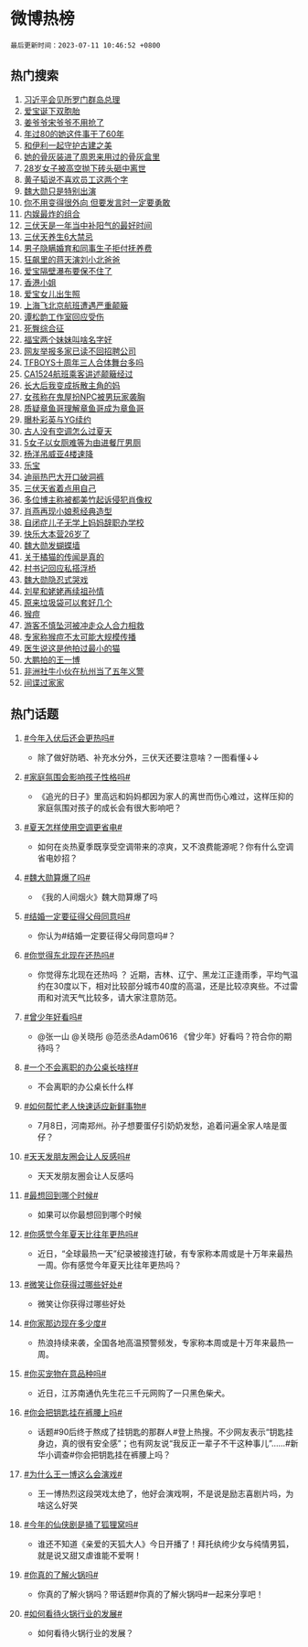 # 微博热榜

`最后更新时间：2023-07-11 10:46:52 +0800`

## 热门搜索

1. [习近平会见所罗门群岛总理](https://m.weibo.cn/search?containerid=100103type%3D1%26t%3D10%26q%3D%23%E4%B9%A0%E8%BF%91%E5%B9%B3%E4%BC%9A%E8%A7%81%E6%89%80%E7%BD%97%E9%97%A8%E7%BE%A4%E5%B2%9B%E6%80%BB%E7%90%86%23&stream_entry_id=51&isnewpage=1&extparam=seat%3D1%26c_type%3D51%26dgr%3D0%26cate%3D10103%26pos%3D0%26filter_type%3Drealtimehot%26stream_entry_id%3D51%26display_time%3D1689043611%26pre_seqid%3D168904361103501754749&luicode=10000011&lfid=106003type%253D25%2526t%253D3%2526disable_hot%253D1%2526filter_type%253Drealtimehot)
1. [爱宝诞下双胞胎](https://m.weibo.cn/search?containerid=100103type%3D1%26t%3D10%26q%3D%23%E7%88%B1%E5%AE%9D%E8%AF%9E%E4%B8%8B%E5%8F%8C%E8%83%9E%E8%83%8E%23&stream_entry_id=31&isnewpage=1&extparam=seat%3D1%26c_type%3D31%26cate%3D5001%26dgr%3D0%26filter_type%3Drealtimehot%26stream_entry_id%3D31%26q%3D%2523%25E7%2588%25B1%25E5%25AE%259D%25E8%25AF%259E%25E4%25B8%258B%25E5%258F%258C%25E8%2583%259E%25E8%2583%258E%2523%26band_rank%3D1%26realpos%3D1%26pos%3D0%26flag%3D16%26lcate%3D5001%26display_time%3D1689043611%26pre_seqid%3D168904361103501754749&luicode=10000011&lfid=106003type%253D25%2526t%253D3%2526disable_hot%253D1%2526filter_type%253Drealtimehot)
1. [姜爷爷宋爷爷不用抢了](https://m.weibo.cn/search?containerid=100103type%3D1%26t%3D10%26q%3D%E5%A7%9C%E7%88%B7%E7%88%B7%E5%AE%8B%E7%88%B7%E7%88%B7%E4%B8%8D%E7%94%A8%E6%8A%A2%E4%BA%86&stream_entry_id=31&isnewpage=1&extparam=seat%3D1%26c_type%3D31%26cate%3D5001%26dgr%3D0%26filter_type%3Drealtimehot%26stream_entry_id%3D31%26q%3D%25E5%25A7%259C%25E7%2588%25B7%25E7%2588%25B7%25E5%25AE%258B%25E7%2588%25B7%25E7%2588%25B7%25E4%25B8%258D%25E7%2594%25A8%25E6%258A%25A2%25E4%25BA%2586%26band_rank%3D2%26realpos%3D2%26pos%3D1%26flag%3D1%26lcate%3D5001%26display_time%3D1689043611%26pre_seqid%3D168904361103501754749&luicode=10000011&lfid=106003type%253D25%2526t%253D3%2526disable_hot%253D1%2526filter_type%253Drealtimehot)
1. [年过80的她这件事干了60年](https://m.weibo.cn/search?containerid=100103type%3D1%26t%3D10%26q%3D%23%E5%B9%B4%E8%BF%8780%E7%9A%84%E5%A5%B9%E8%BF%99%E4%BB%B6%E4%BA%8B%E5%B9%B2%E4%BA%8660%E5%B9%B4%23&stream_entry_id=31&isnewpage=1&extparam=seat%3D1%26c_type%3D31%26cate%3D5001%26dgr%3D0%26filter_type%3Drealtimehot%26stream_entry_id%3D31%26q%3D%2523%25E5%25B9%25B4%25E8%25BF%258780%25E7%259A%2584%25E5%25A5%25B9%25E8%25BF%2599%25E4%25BB%25B6%25E4%25BA%258B%25E5%25B9%25B2%25E4%25BA%258660%25E5%25B9%25B4%2523%26band_rank%3D3%26realpos%3D3%26pos%3D2%26flag%3D1%26lcate%3D5001%26display_time%3D1689043611%26pre_seqid%3D168904361103501754749&luicode=10000011&lfid=106003type%253D25%2526t%253D3%2526disable_hot%253D1%2526filter_type%253Drealtimehot)
1. [和伊利一起守护古建之美](https://m.weibo.cn/search?containerid=100103type%3D1%26t%3D10%26q%3D%23%E5%92%8C%E4%BC%8A%E5%88%A9%E4%B8%80%E8%B5%B7%E5%AE%88%E6%8A%A4%E5%8F%A4%E5%BB%BA%E4%B9%8B%E7%BE%8E%23&stream_entry_id=31&isnewpage=1&extparam=seat%3D1%26c_type%3D31%26is_ad_pos%3D1%26adid%3D195961%26cate%3D5001%26topic_ad%3D1%26filter_type%3Drealtimehot%26dgr%3D0%26stream_entry_id%3D31%26lcate%3D5001%26pos%3D3%26q%3D%2523%25E5%2592%258C%25E4%25BC%258A%25E5%2588%25A9%25E4%25B8%2580%25E8%25B5%25B7%25E5%25AE%2588%25E6%258A%25A4%25E5%258F%25A4%25E5%25BB%25BA%25E4%25B9%258B%25E7%25BE%258E%2523%26band_rank%3D4%26display_time%3D1689043611%26pre_seqid%3D168904361103501754749&luicode=10000011&lfid=106003type%253D25%2526t%253D3%2526disable_hot%253D1%2526filter_type%253Drealtimehot)
1. [她的骨灰装进了周恩来用过的骨灰盒里](https://m.weibo.cn/search?containerid=100103type%3D1%26t%3D10%26q%3D%23%E5%A5%B9%E7%9A%84%E9%AA%A8%E7%81%B0%E8%A3%85%E8%BF%9B%E4%BA%86%E5%91%A8%E6%81%A9%E6%9D%A5%E7%94%A8%E8%BF%87%E7%9A%84%E9%AA%A8%E7%81%B0%E7%9B%92%E9%87%8C%23&stream_entry_id=31&isnewpage=1&extparam=seat%3D1%26c_type%3D31%26cate%3D5001%26dgr%3D0%26filter_type%3Drealtimehot%26stream_entry_id%3D31%26q%3D%2523%25E5%25A5%25B9%25E7%259A%2584%25E9%25AA%25A8%25E7%2581%25B0%25E8%25A3%2585%25E8%25BF%259B%25E4%25BA%2586%25E5%2591%25A8%25E6%2581%25A9%25E6%259D%25A5%25E7%2594%25A8%25E8%25BF%2587%25E7%259A%2584%25E9%25AA%25A8%25E7%2581%25B0%25E7%259B%2592%25E9%2587%258C%2523%26band_rank%3D4%26realpos%3D4%26pos%3D4%26flag%3D2%26lcate%3D5001%26display_time%3D1689043611%26pre_seqid%3D168904361103501754749&luicode=10000011&lfid=106003type%253D25%2526t%253D3%2526disable_hot%253D1%2526filter_type%253Drealtimehot)
1. [28岁女子被高空抛下砖头砸中离世](https://m.weibo.cn/search?containerid=100103type%3D1%26t%3D10%26q%3D%2328%E5%B2%81%E5%A5%B3%E5%AD%90%E8%A2%AB%E9%AB%98%E7%A9%BA%E6%8A%9B%E4%B8%8B%E7%A0%96%E5%A4%B4%E7%A0%B8%E4%B8%AD%E7%A6%BB%E4%B8%96%23&stream_entry_id=31&isnewpage=1&extparam=seat%3D1%26c_type%3D31%26cate%3D5001%26dgr%3D0%26filter_type%3Drealtimehot%26stream_entry_id%3D31%26q%3D%252328%25E5%25B2%2581%25E5%25A5%25B3%25E5%25AD%2590%25E8%25A2%25AB%25E9%25AB%2598%25E7%25A9%25BA%25E6%258A%259B%25E4%25B8%258B%25E7%25A0%2596%25E5%25A4%25B4%25E7%25A0%25B8%25E4%25B8%25AD%25E7%25A6%25BB%25E4%25B8%2596%2523%26band_rank%3D5%26realpos%3D5%26pos%3D5%26flag%3D1%26lcate%3D5001%26display_time%3D1689043611%26pre_seqid%3D168904361103501754749&luicode=10000011&lfid=106003type%253D25%2526t%253D3%2526disable_hot%253D1%2526filter_type%253Drealtimehot)
1. [黄子韬说不喜欢员工这两个字](https://m.weibo.cn/search?containerid=100103type%3D1%26t%3D10%26q%3D%23%E9%BB%84%E5%AD%90%E9%9F%AC%E8%AF%B4%E4%B8%8D%E5%96%9C%E6%AC%A2%E5%91%98%E5%B7%A5%E8%BF%99%E4%B8%A4%E4%B8%AA%E5%AD%97%23&stream_entry_id=31&isnewpage=1&extparam=seat%3D1%26c_type%3D31%26cate%3D5001%26dgr%3D0%26filter_type%3Drealtimehot%26stream_entry_id%3D31%26q%3D%2523%25E9%25BB%2584%25E5%25AD%2590%25E9%259F%25AC%25E8%25AF%25B4%25E4%25B8%258D%25E5%2596%259C%25E6%25AC%25A2%25E5%2591%2598%25E5%25B7%25A5%25E8%25BF%2599%25E4%25B8%25A4%25E4%25B8%25AA%25E5%25AD%2597%2523%26band_rank%3D6%26realpos%3D6%26pos%3D6%26flag%3D1%26lcate%3D5001%26display_time%3D1689043611%26pre_seqid%3D168904361103501754749&luicode=10000011&lfid=106003type%253D25%2526t%253D3%2526disable_hot%253D1%2526filter_type%253Drealtimehot)
1. [魏大勋只是特别出演](https://m.weibo.cn/search?containerid=100103type%3D1%26t%3D10%26q%3D%23%E9%AD%8F%E5%A4%A7%E5%8B%8B%E5%8F%AA%E6%98%AF%E7%89%B9%E5%88%AB%E5%87%BA%E6%BC%94%23&stream_entry_id=31&isnewpage=1&extparam=seat%3D1%26c_type%3D31%26cate%3D5001%26dgr%3D0%26filter_type%3Drealtimehot%26stream_entry_id%3D31%26q%3D%2523%25E9%25AD%258F%25E5%25A4%25A7%25E5%258B%258B%25E5%258F%25AA%25E6%2598%25AF%25E7%2589%25B9%25E5%2588%25AB%25E5%2587%25BA%25E6%25BC%2594%2523%26band_rank%3D7%26realpos%3D7%26pos%3D7%26flag%3D1%26lcate%3D5001%26display_time%3D1689043611%26pre_seqid%3D168904361103501754749&luicode=10000011&lfid=106003type%253D25%2526t%253D3%2526disable_hot%253D1%2526filter_type%253Drealtimehot)
1. [你不用变得很外向 但要发言时一定要勇敢](https://m.weibo.cn/search?containerid=100103type%3D1%26t%3D10%26q%3D%E4%BD%A0%E4%B8%8D%E7%94%A8%E5%8F%98%E5%BE%97%E5%BE%88%E5%A4%96%E5%90%91+%E4%BD%86%E8%A6%81%E5%8F%91%E8%A8%80%E6%97%B6%E4%B8%80%E5%AE%9A%E8%A6%81%E5%8B%87%E6%95%A2&stream_entry_id=31&isnewpage=1&extparam=seat%3D1%26c_type%3D31%26cate%3D5001%26dgr%3D0%26filter_type%3Drealtimehot%26stream_entry_id%3D31%26q%3D%25E4%25BD%25A0%25E4%25B8%258D%25E7%2594%25A8%25E5%258F%2598%25E5%25BE%2597%25E5%25BE%2588%25E5%25A4%2596%25E5%2590%2591%2520%25E4%25BD%2586%25E8%25A6%2581%25E5%258F%2591%25E8%25A8%2580%25E6%2597%25B6%25E4%25B8%2580%25E5%25AE%259A%25E8%25A6%2581%25E5%258B%2587%25E6%2595%25A2%26band_rank%3D8%26realpos%3D8%26pos%3D8%26flag%3D1%26lcate%3D5001%26display_time%3D1689043611%26pre_seqid%3D168904361103501754749&luicode=10000011&lfid=106003type%253D25%2526t%253D3%2526disable_hot%253D1%2526filter_type%253Drealtimehot)
1. [内娱最炸的组合](https://m.weibo.cn/search?containerid=100103type%3D1%26t%3D10%26q%3D%23%E5%86%85%E5%A8%B1%E6%9C%80%E7%82%B8%E7%9A%84%E7%BB%84%E5%90%88%23&stream_entry_id=31&isnewpage=1&extparam=seat%3D1%26c_type%3D31%26cate%3D5001%26dgr%3D0%26filter_type%3Drealtimehot%26stream_entry_id%3D31%26q%3D%2523%25E5%2586%2585%25E5%25A8%25B1%25E6%259C%2580%25E7%2582%25B8%25E7%259A%2584%25E7%25BB%2584%25E5%2590%2588%2523%26band_rank%3D9%26realpos%3D9%26pos%3D9%26flag%3D2%26lcate%3D5001%26display_time%3D1689043611%26pre_seqid%3D168904361103501754749&luicode=10000011&lfid=106003type%253D25%2526t%253D3%2526disable_hot%253D1%2526filter_type%253Drealtimehot)
1. [三伏天是一年当中补阳气的最好时间](https://m.weibo.cn/search?containerid=100103type%3D1%26t%3D10%26q%3D%E4%B8%89%E4%BC%8F%E5%A4%A9%E6%98%AF%E4%B8%80%E5%B9%B4%E5%BD%93%E4%B8%AD%E8%A1%A5%E9%98%B3%E6%B0%94%E7%9A%84%E6%9C%80%E5%A5%BD%E6%97%B6%E9%97%B4&stream_entry_id=31&isnewpage=1&extparam=seat%3D1%26c_type%3D31%26cate%3D5001%26dgr%3D0%26filter_type%3Drealtimehot%26stream_entry_id%3D31%26q%3D%25E4%25B8%2589%25E4%25BC%258F%25E5%25A4%25A9%25E6%2598%25AF%25E4%25B8%2580%25E5%25B9%25B4%25E5%25BD%2593%25E4%25B8%25AD%25E8%25A1%25A5%25E9%2598%25B3%25E6%25B0%2594%25E7%259A%2584%25E6%259C%2580%25E5%25A5%25BD%25E6%2597%25B6%25E9%2597%25B4%26band_rank%3D10%26realpos%3D10%26pos%3D10%26flag%3D0%26lcate%3D5001%26display_time%3D1689043611%26pre_seqid%3D168904361103501754749&luicode=10000011&lfid=106003type%253D25%2526t%253D3%2526disable_hot%253D1%2526filter_type%253Drealtimehot)
1. [三伏天养生6大禁忌](https://m.weibo.cn/search?containerid=100103type%3D1%26t%3D10%26q%3D%23%E4%B8%89%E4%BC%8F%E5%A4%A9%E5%85%BB%E7%94%9F6%E5%A4%A7%E7%A6%81%E5%BF%8C%23&stream_entry_id=31&isnewpage=1&extparam=seat%3D1%26c_type%3D31%26cate%3D5001%26dgr%3D0%26filter_type%3Drealtimehot%26stream_entry_id%3D31%26q%3D%2523%25E4%25B8%2589%25E4%25BC%258F%25E5%25A4%25A9%25E5%2585%25BB%25E7%2594%259F6%25E5%25A4%25A7%25E7%25A6%2581%25E5%25BF%258C%2523%26band_rank%3D11%26realpos%3D11%26pos%3D11%26flag%3D2%26lcate%3D5001%26display_time%3D1689043611%26pre_seqid%3D168904361103501754749&luicode=10000011&lfid=106003type%253D25%2526t%253D3%2526disable_hot%253D1%2526filter_type%253Drealtimehot)
1. [男子隐瞒婚育和同事生子拒付抚养费](https://m.weibo.cn/search?containerid=100103type%3D1%26t%3D10%26q%3D%23%E7%94%B7%E5%AD%90%E9%9A%90%E7%9E%92%E5%A9%9A%E8%82%B2%E5%92%8C%E5%90%8C%E4%BA%8B%E7%94%9F%E5%AD%90%E6%8B%92%E4%BB%98%E6%8A%9A%E5%85%BB%E8%B4%B9%23&stream_entry_id=31&isnewpage=1&extparam=seat%3D1%26c_type%3D31%26cate%3D5001%26dgr%3D0%26filter_type%3Drealtimehot%26stream_entry_id%3D31%26q%3D%2523%25E7%2594%25B7%25E5%25AD%2590%25E9%259A%2590%25E7%259E%2592%25E5%25A9%259A%25E8%2582%25B2%25E5%2592%258C%25E5%2590%258C%25E4%25BA%258B%25E7%2594%259F%25E5%25AD%2590%25E6%258B%2592%25E4%25BB%2598%25E6%258A%259A%25E5%2585%25BB%25E8%25B4%25B9%2523%26band_rank%3D12%26realpos%3D12%26pos%3D12%26flag%3D1%26lcate%3D5001%26display_time%3D1689043611%26pre_seqid%3D168904361103501754749&luicode=10000011&lfid=106003type%253D25%2526t%253D3%2526disable_hot%253D1%2526filter_type%253Drealtimehot)
1. [狂飙里的蒋天演刘小北爸爸](https://m.weibo.cn/search?containerid=100103type%3D1%26t%3D10%26q%3D%23%E7%8B%82%E9%A3%99%E9%87%8C%E7%9A%84%E8%92%8B%E5%A4%A9%E6%BC%94%E5%88%98%E5%B0%8F%E5%8C%97%E7%88%B8%E7%88%B8%23&stream_entry_id=31&isnewpage=1&extparam=seat%3D1%26c_type%3D31%26cate%3D5001%26dgr%3D0%26filter_type%3Drealtimehot%26stream_entry_id%3D31%26q%3D%2523%25E7%258B%2582%25E9%25A3%2599%25E9%2587%258C%25E7%259A%2584%25E8%2592%258B%25E5%25A4%25A9%25E6%25BC%2594%25E5%2588%2598%25E5%25B0%258F%25E5%258C%2597%25E7%2588%25B8%25E7%2588%25B8%2523%26band_rank%3D13%26realpos%3D13%26pos%3D13%26flag%3D1%26lcate%3D5001%26display_time%3D1689043611%26pre_seqid%3D168904361103501754749&luicode=10000011&lfid=106003type%253D25%2526t%253D3%2526disable_hot%253D1%2526filter_type%253Drealtimehot)
1. [爱宝隔壁瀑布要保不住了](https://m.weibo.cn/search?containerid=100103type%3D1%26t%3D10%26q%3D%E7%88%B1%E5%AE%9D%E9%9A%94%E5%A3%81%E7%80%91%E5%B8%83%E8%A6%81%E4%BF%9D%E4%B8%8D%E4%BD%8F%E4%BA%86&stream_entry_id=31&isnewpage=1&extparam=seat%3D1%26c_type%3D31%26cate%3D5001%26dgr%3D0%26filter_type%3Drealtimehot%26stream_entry_id%3D31%26q%3D%25E7%2588%25B1%25E5%25AE%259D%25E9%259A%2594%25E5%25A3%2581%25E7%2580%2591%25E5%25B8%2583%25E8%25A6%2581%25E4%25BF%259D%25E4%25B8%258D%25E4%25BD%258F%25E4%25BA%2586%26band_rank%3D14%26realpos%3D14%26pos%3D14%26flag%3D1%26lcate%3D5001%26display_time%3D1689043611%26pre_seqid%3D168904361103501754749&luicode=10000011&lfid=106003type%253D25%2526t%253D3%2526disable_hot%253D1%2526filter_type%253Drealtimehot)
1. [香港小姐](https://m.weibo.cn/search?containerid=100103type%3D1%26t%3D10%26q%3D%E9%A6%99%E6%B8%AF%E5%B0%8F%E5%A7%90&stream_entry_id=31&isnewpage=1&extparam=seat%3D1%26c_type%3D31%26cate%3D5001%26dgr%3D0%26filter_type%3Drealtimehot%26stream_entry_id%3D31%26q%3D%25E9%25A6%2599%25E6%25B8%25AF%25E5%25B0%258F%25E5%25A7%2590%26band_rank%3D15%26realpos%3D15%26pos%3D15%26flag%3D0%26lcate%3D5001%26display_time%3D1689043611%26pre_seqid%3D168904361103501754749&luicode=10000011&lfid=106003type%253D25%2526t%253D3%2526disable_hot%253D1%2526filter_type%253Drealtimehot)
1. [爱宝女儿出生照](https://m.weibo.cn/search?containerid=100103type%3D1%26t%3D10%26q%3D%23%E7%88%B1%E5%AE%9D%E5%A5%B3%E5%84%BF%E5%87%BA%E7%94%9F%E7%85%A7%23&stream_entry_id=31&isnewpage=1&extparam=seat%3D1%26c_type%3D31%26cate%3D5001%26dgr%3D0%26filter_type%3Drealtimehot%26stream_entry_id%3D31%26q%3D%2523%25E7%2588%25B1%25E5%25AE%259D%25E5%25A5%25B3%25E5%2584%25BF%25E5%2587%25BA%25E7%2594%259F%25E7%2585%25A7%2523%26band_rank%3D16%26realpos%3D16%26pos%3D16%26flag%3D0%26lcate%3D5001%26display_time%3D1689043611%26pre_seqid%3D168904361103501754749&luicode=10000011&lfid=106003type%253D25%2526t%253D3%2526disable_hot%253D1%2526filter_type%253Drealtimehot)
1. [上海飞北京航班遭遇严重颠簸](https://m.weibo.cn/search?containerid=100103type%3D1%26t%3D10%26q%3D%23%E4%B8%8A%E6%B5%B7%E9%A3%9E%E5%8C%97%E4%BA%AC%E8%88%AA%E7%8F%AD%E9%81%AD%E9%81%87%E4%B8%A5%E9%87%8D%E9%A2%A0%E7%B0%B8%23&stream_entry_id=31&isnewpage=1&extparam=seat%3D1%26c_type%3D31%26cate%3D5001%26dgr%3D0%26filter_type%3Drealtimehot%26stream_entry_id%3D31%26q%3D%2523%25E4%25B8%258A%25E6%25B5%25B7%25E9%25A3%259E%25E5%258C%2597%25E4%25BA%25AC%25E8%2588%25AA%25E7%258F%25AD%25E9%2581%25AD%25E9%2581%2587%25E4%25B8%25A5%25E9%2587%258D%25E9%25A2%25A0%25E7%25B0%25B8%2523%26band_rank%3D17%26realpos%3D17%26pos%3D17%26flag%3D0%26lcate%3D5001%26display_time%3D1689043611%26pre_seqid%3D168904361103501754749&luicode=10000011&lfid=106003type%253D25%2526t%253D3%2526disable_hot%253D1%2526filter_type%253Drealtimehot)
1. [谭松韵工作室回应受伤](https://m.weibo.cn/search?containerid=100103type%3D1%26t%3D10%26q%3D%23%E8%B0%AD%E6%9D%BE%E9%9F%B5%E5%B7%A5%E4%BD%9C%E5%AE%A4%E5%9B%9E%E5%BA%94%E5%8F%97%E4%BC%A4%23&stream_entry_id=31&isnewpage=1&extparam=seat%3D1%26c_type%3D31%26cate%3D5001%26dgr%3D0%26filter_type%3Drealtimehot%26stream_entry_id%3D31%26q%3D%2523%25E8%25B0%25AD%25E6%259D%25BE%25E9%259F%25B5%25E5%25B7%25A5%25E4%25BD%259C%25E5%25AE%25A4%25E5%259B%259E%25E5%25BA%2594%25E5%258F%2597%25E4%25BC%25A4%2523%26band_rank%3D18%26realpos%3D18%26pos%3D18%26flag%3D2%26lcate%3D5001%26display_time%3D1689043611%26pre_seqid%3D168904361103501754749&luicode=10000011&lfid=106003type%253D25%2526t%253D3%2526disable_hot%253D1%2526filter_type%253Drealtimehot)
1. [死臀综合征](https://m.weibo.cn/search?containerid=100103type%3D1%26t%3D10%26q%3D%E6%AD%BB%E8%87%80%E7%BB%BC%E5%90%88%E5%BE%81&stream_entry_id=31&isnewpage=1&extparam=seat%3D1%26c_type%3D31%26cate%3D5001%26dgr%3D0%26filter_type%3Drealtimehot%26stream_entry_id%3D31%26q%3D%25E6%25AD%25BB%25E8%2587%2580%25E7%25BB%25BC%25E5%2590%2588%25E5%25BE%2581%26band_rank%3D19%26realpos%3D19%26pos%3D19%26flag%3D0%26lcate%3D5001%26display_time%3D1689043611%26pre_seqid%3D168904361103501754749&luicode=10000011&lfid=106003type%253D25%2526t%253D3%2526disable_hot%253D1%2526filter_type%253Drealtimehot)
1. [福宝两个妹妹叫啥名字好](https://m.weibo.cn/search?containerid=100103type%3D1%26t%3D10%26q%3D%23%E7%A6%8F%E5%AE%9D%E4%B8%A4%E4%B8%AA%E5%A6%B9%E5%A6%B9%E5%8F%AB%E5%95%A5%E5%90%8D%E5%AD%97%E5%A5%BD%23&stream_entry_id=31&isnewpage=1&extparam=seat%3D1%26c_type%3D31%26cate%3D5001%26dgr%3D0%26filter_type%3Drealtimehot%26stream_entry_id%3D31%26q%3D%2523%25E7%25A6%258F%25E5%25AE%259D%25E4%25B8%25A4%25E4%25B8%25AA%25E5%25A6%25B9%25E5%25A6%25B9%25E5%258F%25AB%25E5%2595%25A5%25E5%2590%258D%25E5%25AD%2597%25E5%25A5%25BD%2523%26band_rank%3D20%26realpos%3D20%26pos%3D20%26flag%3D1%26lcate%3D5001%26display_time%3D1689043611%26pre_seqid%3D168904361103501754749&luicode=10000011&lfid=106003type%253D25%2526t%253D3%2526disable_hot%253D1%2526filter_type%253Drealtimehot)
1. [网友举报多家已读不回招聘公司](https://m.weibo.cn/search?containerid=100103type%3D1%26t%3D10%26q%3D%23%E7%BD%91%E5%8F%8B%E4%B8%BE%E6%8A%A5%E5%A4%9A%E5%AE%B6%E5%B7%B2%E8%AF%BB%E4%B8%8D%E5%9B%9E%E6%8B%9B%E8%81%98%E5%85%AC%E5%8F%B8%23&stream_entry_id=31&isnewpage=1&extparam=seat%3D1%26c_type%3D31%26cate%3D5001%26dgr%3D0%26filter_type%3Drealtimehot%26stream_entry_id%3D31%26q%3D%2523%25E7%25BD%2591%25E5%258F%258B%25E4%25B8%25BE%25E6%258A%25A5%25E5%25A4%259A%25E5%25AE%25B6%25E5%25B7%25B2%25E8%25AF%25BB%25E4%25B8%258D%25E5%259B%259E%25E6%258B%259B%25E8%2581%2598%25E5%2585%25AC%25E5%258F%25B8%2523%26band_rank%3D21%26realpos%3D21%26pos%3D21%26flag%3D1%26lcate%3D5001%26display_time%3D1689043611%26pre_seqid%3D168904361103501754749&luicode=10000011&lfid=106003type%253D25%2526t%253D3%2526disable_hot%253D1%2526filter_type%253Drealtimehot)
1. [TFBOYS十周年三人合体舞台多吗](https://m.weibo.cn/search?containerid=100103type%3D1%26t%3D10%26q%3D%23TFBOYS%E5%8D%81%E5%91%A8%E5%B9%B4%E4%B8%89%E4%BA%BA%E5%90%88%E4%BD%93%E8%88%9E%E5%8F%B0%E5%A4%9A%E5%90%97%23&stream_entry_id=31&isnewpage=1&extparam=seat%3D1%26c_type%3D31%26cate%3D5001%26dgr%3D0%26filter_type%3Drealtimehot%26stream_entry_id%3D31%26q%3D%2523TFBOYS%25E5%258D%2581%25E5%2591%25A8%25E5%25B9%25B4%25E4%25B8%2589%25E4%25BA%25BA%25E5%2590%2588%25E4%25BD%2593%25E8%2588%259E%25E5%258F%25B0%25E5%25A4%259A%25E5%2590%2597%2523%26band_rank%3D22%26realpos%3D22%26pos%3D22%26flag%3D1%26lcate%3D5001%26display_time%3D1689043611%26pre_seqid%3D168904361103501754749&luicode=10000011&lfid=106003type%253D25%2526t%253D3%2526disable_hot%253D1%2526filter_type%253Drealtimehot)
1. [CA1524航班乘客讲述颠簸经过](https://m.weibo.cn/search?containerid=100103type%3D1%26t%3D10%26q%3D%23CA1524%E8%88%AA%E7%8F%AD%E4%B9%98%E5%AE%A2%E8%AE%B2%E8%BF%B0%E9%A2%A0%E7%B0%B8%E7%BB%8F%E8%BF%87%23&stream_entry_id=31&isnewpage=1&extparam=seat%3D1%26c_type%3D31%26cate%3D5001%26dgr%3D0%26filter_type%3Drealtimehot%26stream_entry_id%3D31%26q%3D%2523CA1524%25E8%2588%25AA%25E7%258F%25AD%25E4%25B9%2598%25E5%25AE%25A2%25E8%25AE%25B2%25E8%25BF%25B0%25E9%25A2%25A0%25E7%25B0%25B8%25E7%25BB%258F%25E8%25BF%2587%2523%26band_rank%3D23%26realpos%3D23%26pos%3D23%26flag%3D0%26lcate%3D5001%26display_time%3D1689043611%26pre_seqid%3D168904361103501754749&luicode=10000011&lfid=106003type%253D25%2526t%253D3%2526disable_hot%253D1%2526filter_type%253Drealtimehot)
1. [长大后我变成拆散主角的妈](https://m.weibo.cn/search?containerid=100103type%3D1%26t%3D10%26q%3D%E9%95%BF%E5%A4%A7%E5%90%8E%E6%88%91%E5%8F%98%E6%88%90%E6%8B%86%E6%95%A3%E4%B8%BB%E8%A7%92%E7%9A%84%E5%A6%88&stream_entry_id=31&isnewpage=1&extparam=seat%3D1%26c_type%3D31%26cate%3D5001%26dgr%3D0%26filter_type%3Drealtimehot%26stream_entry_id%3D31%26q%3D%25E9%2595%25BF%25E5%25A4%25A7%25E5%2590%258E%25E6%2588%2591%25E5%258F%2598%25E6%2588%2590%25E6%258B%2586%25E6%2595%25A3%25E4%25B8%25BB%25E8%25A7%2592%25E7%259A%2584%25E5%25A6%2588%26band_rank%3D24%26realpos%3D24%26pos%3D24%26flag%3D1%26lcate%3D5001%26display_time%3D1689043611%26pre_seqid%3D168904361103501754749&luicode=10000011&lfid=106003type%253D25%2526t%253D3%2526disable_hot%253D1%2526filter_type%253Drealtimehot)
1. [女孩称在鬼屋扮NPC被男玩家袭胸](https://m.weibo.cn/search?containerid=100103type%3D1%26t%3D10%26q%3D%23%E5%A5%B3%E5%AD%A9%E7%A7%B0%E5%9C%A8%E9%AC%BC%E5%B1%8B%E6%89%AENPC%E8%A2%AB%E7%94%B7%E7%8E%A9%E5%AE%B6%E8%A2%AD%E8%83%B8%23&stream_entry_id=31&isnewpage=1&extparam=seat%3D1%26c_type%3D31%26cate%3D5001%26dgr%3D0%26filter_type%3Drealtimehot%26stream_entry_id%3D31%26q%3D%2523%25E5%25A5%25B3%25E5%25AD%25A9%25E7%25A7%25B0%25E5%259C%25A8%25E9%25AC%25BC%25E5%25B1%258B%25E6%2589%25AENPC%25E8%25A2%25AB%25E7%2594%25B7%25E7%258E%25A9%25E5%25AE%25B6%25E8%25A2%25AD%25E8%2583%25B8%2523%26band_rank%3D25%26realpos%3D25%26pos%3D25%26flag%3D1%26lcate%3D5001%26display_time%3D1689043611%26pre_seqid%3D168904361103501754749&luicode=10000011&lfid=106003type%253D25%2526t%253D3%2526disable_hot%253D1%2526filter_type%253Drealtimehot)
1. [质疑章鱼哥理解章鱼哥成为章鱼哥](https://m.weibo.cn/search?containerid=100103type%3D1%26t%3D10%26q%3D%E8%B4%A8%E7%96%91%E7%AB%A0%E9%B1%BC%E5%93%A5%E7%90%86%E8%A7%A3%E7%AB%A0%E9%B1%BC%E5%93%A5%E6%88%90%E4%B8%BA%E7%AB%A0%E9%B1%BC%E5%93%A5&stream_entry_id=31&isnewpage=1&extparam=seat%3D1%26c_type%3D31%26cate%3D5001%26dgr%3D0%26filter_type%3Drealtimehot%26stream_entry_id%3D31%26q%3D%25E8%25B4%25A8%25E7%2596%2591%25E7%25AB%25A0%25E9%25B1%25BC%25E5%2593%25A5%25E7%2590%2586%25E8%25A7%25A3%25E7%25AB%25A0%25E9%25B1%25BC%25E5%2593%25A5%25E6%2588%2590%25E4%25B8%25BA%25E7%25AB%25A0%25E9%25B1%25BC%25E5%2593%25A5%26band_rank%3D26%26realpos%3D26%26pos%3D26%26flag%3D1%26lcate%3D5001%26display_time%3D1689043611%26pre_seqid%3D168904361103501754749&luicode=10000011&lfid=106003type%253D25%2526t%253D3%2526disable_hot%253D1%2526filter_type%253Drealtimehot)
1. [曝朴彩英与YG续约](https://m.weibo.cn/search?containerid=100103type%3D1%26t%3D10%26q%3D%23%E6%9B%9D%E6%9C%B4%E5%BD%A9%E8%8B%B1%E4%B8%8EYG%E7%BB%AD%E7%BA%A6%23&stream_entry_id=31&isnewpage=1&extparam=seat%3D1%26c_type%3D31%26cate%3D5001%26dgr%3D0%26filter_type%3Drealtimehot%26stream_entry_id%3D31%26q%3D%2523%25E6%259B%259D%25E6%259C%25B4%25E5%25BD%25A9%25E8%258B%25B1%25E4%25B8%258EYG%25E7%25BB%25AD%25E7%25BA%25A6%2523%26band_rank%3D27%26realpos%3D27%26pos%3D27%26flag%3D0%26lcate%3D5001%26display_time%3D1689043611%26pre_seqid%3D168904361103501754749&luicode=10000011&lfid=106003type%253D25%2526t%253D3%2526disable_hot%253D1%2526filter_type%253Drealtimehot)
1. [古人没有空调怎么过夏天](https://m.weibo.cn/search?containerid=100103type%3D1%26t%3D10%26q%3D%23%E5%8F%A4%E4%BA%BA%E6%B2%A1%E6%9C%89%E7%A9%BA%E8%B0%83%E6%80%8E%E4%B9%88%E8%BF%87%E5%A4%8F%E5%A4%A9%23&stream_entry_id=31&isnewpage=1&extparam=seat%3D1%26c_type%3D31%26cate%3D5001%26dgr%3D0%26filter_type%3Drealtimehot%26stream_entry_id%3D31%26q%3D%2523%25E5%258F%25A4%25E4%25BA%25BA%25E6%25B2%25A1%25E6%259C%2589%25E7%25A9%25BA%25E8%25B0%2583%25E6%2580%258E%25E4%25B9%2588%25E8%25BF%2587%25E5%25A4%258F%25E5%25A4%25A9%2523%26band_rank%3D28%26realpos%3D28%26pos%3D28%26flag%3D0%26lcate%3D5001%26display_time%3D1689043611%26pre_seqid%3D168904361103501754749&luicode=10000011&lfid=106003type%253D25%2526t%253D3%2526disable_hot%253D1%2526filter_type%253Drealtimehot)
1. [5女子以女厕难等为由进餐厅男厕](https://m.weibo.cn/search?containerid=100103type%3D1%26t%3D10%26q%3D%235%E5%A5%B3%E5%AD%90%E4%BB%A5%E5%A5%B3%E5%8E%95%E9%9A%BE%E7%AD%89%E4%B8%BA%E7%94%B1%E8%BF%9B%E9%A4%90%E5%8E%85%E7%94%B7%E5%8E%95%23&stream_entry_id=31&isnewpage=1&extparam=seat%3D1%26c_type%3D31%26cate%3D5001%26dgr%3D0%26filter_type%3Drealtimehot%26stream_entry_id%3D31%26q%3D%25235%25E5%25A5%25B3%25E5%25AD%2590%25E4%25BB%25A5%25E5%25A5%25B3%25E5%258E%2595%25E9%259A%25BE%25E7%25AD%2589%25E4%25B8%25BA%25E7%2594%25B1%25E8%25BF%259B%25E9%25A4%2590%25E5%258E%2585%25E7%2594%25B7%25E5%258E%2595%2523%26band_rank%3D29%26realpos%3D29%26pos%3D29%26flag%3D0%26lcate%3D5001%26display_time%3D1689043611%26pre_seqid%3D168904361103501754749&luicode=10000011&lfid=106003type%253D25%2526t%253D3%2526disable_hot%253D1%2526filter_type%253Drealtimehot)
1. [杨洋吊威亚4楼速降](https://m.weibo.cn/search?containerid=100103type%3D1%26t%3D10%26q%3D%23%E6%9D%A8%E6%B4%8B%E5%90%8A%E5%A8%81%E4%BA%9A4%E6%A5%BC%E9%80%9F%E9%99%8D%23&stream_entry_id=31&isnewpage=1&extparam=seat%3D1%26c_type%3D31%26cate%3D5001%26dgr%3D0%26filter_type%3Drealtimehot%26stream_entry_id%3D31%26q%3D%2523%25E6%259D%25A8%25E6%25B4%258B%25E5%2590%258A%25E5%25A8%2581%25E4%25BA%259A4%25E6%25A5%25BC%25E9%2580%259F%25E9%2599%258D%2523%26band_rank%3D30%26realpos%3D30%26pos%3D30%26flag%3D1%26lcate%3D5001%26display_time%3D1689043611%26pre_seqid%3D168904361103501754749&luicode=10000011&lfid=106003type%253D25%2526t%253D3%2526disable_hot%253D1%2526filter_type%253Drealtimehot)
1. [乐宝](https://m.weibo.cn/search?containerid=100103type%3D1%26t%3D10%26q%3D%E4%B9%90%E5%AE%9D&stream_entry_id=31&isnewpage=1&extparam=seat%3D1%26c_type%3D31%26cate%3D5001%26dgr%3D0%26filter_type%3Drealtimehot%26stream_entry_id%3D31%26q%3D%25E4%25B9%2590%25E5%25AE%259D%26band_rank%3D31%26realpos%3D31%26pos%3D31%26flag%3D1%26lcate%3D5001%26display_time%3D1689043611%26pre_seqid%3D168904361103501754749&luicode=10000011&lfid=106003type%253D25%2526t%253D3%2526disable_hot%253D1%2526filter_type%253Drealtimehot)
1. [迪丽热巴大开口破洞裤](https://m.weibo.cn/search?containerid=100103type%3D1%26t%3D10%26q%3D%23%E8%BF%AA%E4%B8%BD%E7%83%AD%E5%B7%B4%E5%A4%A7%E5%BC%80%E5%8F%A3%E7%A0%B4%E6%B4%9E%E8%A3%A4%23&stream_entry_id=31&isnewpage=1&extparam=seat%3D1%26c_type%3D31%26cate%3D5001%26dgr%3D0%26filter_type%3Drealtimehot%26stream_entry_id%3D31%26q%3D%2523%25E8%25BF%25AA%25E4%25B8%25BD%25E7%2583%25AD%25E5%25B7%25B4%25E5%25A4%25A7%25E5%25BC%2580%25E5%258F%25A3%25E7%25A0%25B4%25E6%25B4%259E%25E8%25A3%25A4%2523%26band_rank%3D32%26realpos%3D32%26pos%3D32%26flag%3D0%26lcate%3D5001%26display_time%3D1689043611%26pre_seqid%3D168904361103501754749&luicode=10000011&lfid=106003type%253D25%2526t%253D3%2526disable_hot%253D1%2526filter_type%253Drealtimehot)
1. [三伏天省着点用自己](https://m.weibo.cn/search?containerid=100103type%3D1%26t%3D10%26q%3D%23%E4%B8%89%E4%BC%8F%E5%A4%A9%E7%9C%81%E7%9D%80%E7%82%B9%E7%94%A8%E8%87%AA%E5%B7%B1%23&stream_entry_id=31&isnewpage=1&extparam=seat%3D1%26c_type%3D31%26cate%3D5001%26dgr%3D0%26filter_type%3Drealtimehot%26stream_entry_id%3D31%26q%3D%2523%25E4%25B8%2589%25E4%25BC%258F%25E5%25A4%25A9%25E7%259C%2581%25E7%259D%2580%25E7%2582%25B9%25E7%2594%25A8%25E8%2587%25AA%25E5%25B7%25B1%2523%26band_rank%3D33%26realpos%3D33%26pos%3D33%26flag%3D0%26lcate%3D5001%26display_time%3D1689043611%26pre_seqid%3D168904361103501754749&luicode=10000011&lfid=106003type%253D25%2526t%253D3%2526disable_hot%253D1%2526filter_type%253Drealtimehot)
1. [多位博主称被都美竹起诉侵犯肖像权](https://m.weibo.cn/search?containerid=100103type%3D1%26t%3D10%26q%3D%23%E5%A4%9A%E4%BD%8D%E5%8D%9A%E4%B8%BB%E7%A7%B0%E8%A2%AB%E9%83%BD%E7%BE%8E%E7%AB%B9%E8%B5%B7%E8%AF%89%E4%BE%B5%E7%8A%AF%E8%82%96%E5%83%8F%E6%9D%83%23&stream_entry_id=31&isnewpage=1&extparam=seat%3D1%26c_type%3D31%26cate%3D5001%26dgr%3D0%26filter_type%3Drealtimehot%26stream_entry_id%3D31%26q%3D%2523%25E5%25A4%259A%25E4%25BD%258D%25E5%258D%259A%25E4%25B8%25BB%25E7%25A7%25B0%25E8%25A2%25AB%25E9%2583%25BD%25E7%25BE%258E%25E7%25AB%25B9%25E8%25B5%25B7%25E8%25AF%2589%25E4%25BE%25B5%25E7%258A%25AF%25E8%2582%2596%25E5%2583%258F%25E6%259D%2583%2523%26band_rank%3D34%26realpos%3D34%26pos%3D34%26flag%3D0%26lcate%3D5001%26display_time%3D1689043611%26pre_seqid%3D168904361103501754749&luicode=10000011&lfid=106003type%253D25%2526t%253D3%2526disable_hot%253D1%2526filter_type%253Drealtimehot)
1. [肖燕再现小娘惹经典造型](https://m.weibo.cn/search?containerid=100103type%3D1%26t%3D10%26q%3D%23%E8%82%96%E7%87%95%E5%86%8D%E7%8E%B0%E5%B0%8F%E5%A8%98%E6%83%B9%E7%BB%8F%E5%85%B8%E9%80%A0%E5%9E%8B%23&stream_entry_id=31&isnewpage=1&extparam=seat%3D1%26c_type%3D31%26cate%3D5001%26dgr%3D0%26filter_type%3Drealtimehot%26stream_entry_id%3D31%26q%3D%2523%25E8%2582%2596%25E7%2587%2595%25E5%2586%258D%25E7%258E%25B0%25E5%25B0%258F%25E5%25A8%2598%25E6%2583%25B9%25E7%25BB%258F%25E5%2585%25B8%25E9%2580%25A0%25E5%259E%258B%2523%26band_rank%3D35%26realpos%3D35%26pos%3D35%26flag%3D0%26lcate%3D5001%26display_time%3D1689043611%26pre_seqid%3D168904361103501754749&luicode=10000011&lfid=106003type%253D25%2526t%253D3%2526disable_hot%253D1%2526filter_type%253Drealtimehot)
1. [自闭症儿子无学上妈妈辞职办学校](https://m.weibo.cn/search?containerid=100103type%3D1%26t%3D10%26q%3D%23%E8%87%AA%E9%97%AD%E7%97%87%E5%84%BF%E5%AD%90%E6%97%A0%E5%AD%A6%E4%B8%8A%E5%A6%88%E5%A6%88%E8%BE%9E%E8%81%8C%E5%8A%9E%E5%AD%A6%E6%A0%A1%23&stream_entry_id=31&isnewpage=1&extparam=seat%3D1%26c_type%3D31%26cate%3D5001%26dgr%3D0%26filter_type%3Drealtimehot%26stream_entry_id%3D31%26q%3D%2523%25E8%2587%25AA%25E9%2597%25AD%25E7%2597%2587%25E5%2584%25BF%25E5%25AD%2590%25E6%2597%25A0%25E5%25AD%25A6%25E4%25B8%258A%25E5%25A6%2588%25E5%25A6%2588%25E8%25BE%259E%25E8%2581%258C%25E5%258A%259E%25E5%25AD%25A6%25E6%25A0%25A1%2523%26band_rank%3D36%26realpos%3D36%26pos%3D36%26flag%3D32768%26lcate%3D5001%26display_time%3D1689043611%26pre_seqid%3D168904361103501754749&luicode=10000011&lfid=106003type%253D25%2526t%253D3%2526disable_hot%253D1%2526filter_type%253Drealtimehot)
1. [快乐大本营26岁了](https://m.weibo.cn/search?containerid=100103type%3D1%26t%3D10%26q%3D%23%E5%BF%AB%E4%B9%90%E5%A4%A7%E6%9C%AC%E8%90%A526%E5%B2%81%E4%BA%86%23&stream_entry_id=31&isnewpage=1&extparam=seat%3D1%26c_type%3D31%26cate%3D5001%26dgr%3D0%26filter_type%3Drealtimehot%26stream_entry_id%3D31%26q%3D%2523%25E5%25BF%25AB%25E4%25B9%2590%25E5%25A4%25A7%25E6%259C%25AC%25E8%2590%25A526%25E5%25B2%2581%25E4%25BA%2586%2523%26band_rank%3D37%26realpos%3D37%26pos%3D37%26flag%3D1%26lcate%3D5001%26display_time%3D1689043611%26pre_seqid%3D168904361103501754749&luicode=10000011&lfid=106003type%253D25%2526t%253D3%2526disable_hot%253D1%2526filter_type%253Drealtimehot)
1. [魏大勋发蝴蝶墙](https://m.weibo.cn/search?containerid=100103type%3D1%26t%3D10%26q%3D%23%E9%AD%8F%E5%A4%A7%E5%8B%8B%E5%8F%91%E8%9D%B4%E8%9D%B6%E5%A2%99%23&stream_entry_id=31&isnewpage=1&extparam=seat%3D1%26c_type%3D31%26cate%3D5001%26dgr%3D0%26filter_type%3Drealtimehot%26stream_entry_id%3D31%26q%3D%2523%25E9%25AD%258F%25E5%25A4%25A7%25E5%258B%258B%25E5%258F%2591%25E8%259D%25B4%25E8%259D%25B6%25E5%25A2%2599%2523%26band_rank%3D38%26realpos%3D38%26pos%3D38%26flag%3D0%26lcate%3D5001%26display_time%3D1689043611%26pre_seqid%3D168904361103501754749&luicode=10000011&lfid=106003type%253D25%2526t%253D3%2526disable_hot%253D1%2526filter_type%253Drealtimehot)
1. [关于橘猫的传闻是真的](https://m.weibo.cn/search?containerid=100103type%3D1%26t%3D10%26q%3D%E5%85%B3%E4%BA%8E%E6%A9%98%E7%8C%AB%E7%9A%84%E4%BC%A0%E9%97%BB%E6%98%AF%E7%9C%9F%E7%9A%84&stream_entry_id=31&isnewpage=1&extparam=seat%3D1%26c_type%3D31%26cate%3D5001%26dgr%3D0%26filter_type%3Drealtimehot%26stream_entry_id%3D31%26q%3D%25E5%2585%25B3%25E4%25BA%258E%25E6%25A9%2598%25E7%258C%25AB%25E7%259A%2584%25E4%25BC%25A0%25E9%2597%25BB%25E6%2598%25AF%25E7%259C%259F%25E7%259A%2584%26band_rank%3D39%26realpos%3D39%26pos%3D39%26flag%3D1%26lcate%3D5001%26display_time%3D1689043611%26pre_seqid%3D168904361103501754749&luicode=10000011&lfid=106003type%253D25%2526t%253D3%2526disable_hot%253D1%2526filter_type%253Drealtimehot)
1. [村书记回应私搭浮桥](https://m.weibo.cn/search?containerid=100103type%3D1%26t%3D10%26q%3D%23%E6%9D%91%E4%B9%A6%E8%AE%B0%E5%9B%9E%E5%BA%94%E7%A7%81%E6%90%AD%E6%B5%AE%E6%A1%A5%23&stream_entry_id=31&isnewpage=1&extparam=seat%3D1%26c_type%3D31%26cate%3D5001%26dgr%3D0%26filter_type%3Drealtimehot%26stream_entry_id%3D31%26q%3D%2523%25E6%259D%2591%25E4%25B9%25A6%25E8%25AE%25B0%25E5%259B%259E%25E5%25BA%2594%25E7%25A7%2581%25E6%2590%25AD%25E6%25B5%25AE%25E6%25A1%25A5%2523%26band_rank%3D40%26realpos%3D40%26pos%3D40%26flag%3D0%26lcate%3D5001%26display_time%3D1689043611%26pre_seqid%3D168904361103501754749&luicode=10000011&lfid=106003type%253D25%2526t%253D3%2526disable_hot%253D1%2526filter_type%253Drealtimehot)
1. [魏大勋隐忍式哭戏](https://m.weibo.cn/search?containerid=100103type%3D1%26t%3D10%26q%3D%23%E9%AD%8F%E5%A4%A7%E5%8B%8B%E9%9A%90%E5%BF%8D%E5%BC%8F%E5%93%AD%E6%88%8F%23&stream_entry_id=31&isnewpage=1&extparam=seat%3D1%26c_type%3D31%26cate%3D5001%26dgr%3D0%26filter_type%3Drealtimehot%26stream_entry_id%3D31%26q%3D%2523%25E9%25AD%258F%25E5%25A4%25A7%25E5%258B%258B%25E9%259A%2590%25E5%25BF%258D%25E5%25BC%258F%25E5%2593%25AD%25E6%2588%258F%2523%26band_rank%3D41%26realpos%3D41%26pos%3D41%26flag%3D0%26lcate%3D5001%26display_time%3D1689043611%26pre_seqid%3D168904361103501754749&luicode=10000011&lfid=106003type%253D25%2526t%253D3%2526disable_hot%253D1%2526filter_type%253Drealtimehot)
1. [刘星和姥姥再续祖孙情](https://m.weibo.cn/search?containerid=100103type%3D1%26t%3D10%26q%3D%23%E5%88%98%E6%98%9F%E5%92%8C%E5%A7%A5%E5%A7%A5%E5%86%8D%E7%BB%AD%E7%A5%96%E5%AD%99%E6%83%85%23&stream_entry_id=31&isnewpage=1&extparam=seat%3D1%26c_type%3D31%26cate%3D5001%26dgr%3D0%26filter_type%3Drealtimehot%26stream_entry_id%3D31%26q%3D%2523%25E5%2588%2598%25E6%2598%259F%25E5%2592%258C%25E5%25A7%25A5%25E5%25A7%25A5%25E5%2586%258D%25E7%25BB%25AD%25E7%25A5%2596%25E5%25AD%2599%25E6%2583%2585%2523%26band_rank%3D42%26realpos%3D42%26pos%3D42%26flag%3D0%26lcate%3D5001%26display_time%3D1689043611%26pre_seqid%3D168904361103501754749&luicode=10000011&lfid=106003type%253D25%2526t%253D3%2526disable_hot%253D1%2526filter_type%253Drealtimehot)
1. [原来垃圾袋可以套好几个](https://m.weibo.cn/search?containerid=100103type%3D1%26t%3D10%26q%3D%E5%8E%9F%E6%9D%A5%E5%9E%83%E5%9C%BE%E8%A2%8B%E5%8F%AF%E4%BB%A5%E5%A5%97%E5%A5%BD%E5%87%A0%E4%B8%AA&stream_entry_id=31&isnewpage=1&extparam=seat%3D1%26c_type%3D31%26cate%3D5001%26dgr%3D0%26filter_type%3Drealtimehot%26stream_entry_id%3D31%26q%3D%25E5%258E%259F%25E6%259D%25A5%25E5%259E%2583%25E5%259C%25BE%25E8%25A2%258B%25E5%258F%25AF%25E4%25BB%25A5%25E5%25A5%2597%25E5%25A5%25BD%25E5%2587%25A0%25E4%25B8%25AA%26band_rank%3D43%26realpos%3D43%26pos%3D43%26flag%3D0%26lcate%3D5001%26display_time%3D1689043611%26pre_seqid%3D168904361103501754749&luicode=10000011&lfid=106003type%253D25%2526t%253D3%2526disable_hot%253D1%2526filter_type%253Drealtimehot)
1. [猴痘](https://m.weibo.cn/search?containerid=100103type%3D1%26t%3D10%26q%3D%E7%8C%B4%E7%97%98&stream_entry_id=31&isnewpage=1&extparam=seat%3D1%26c_type%3D31%26cate%3D5001%26dgr%3D0%26filter_type%3Drealtimehot%26stream_entry_id%3D31%26q%3D%25E7%258C%25B4%25E7%2597%2598%26band_rank%3D44%26realpos%3D44%26pos%3D44%26flag%3D0%26lcate%3D5001%26display_time%3D1689043611%26pre_seqid%3D168904361103501754749&luicode=10000011&lfid=106003type%253D25%2526t%253D3%2526disable_hot%253D1%2526filter_type%253Drealtimehot)
1. [游客不慎坠河被冲走众人合力相救](https://m.weibo.cn/search?containerid=100103type%3D1%26t%3D10%26q%3D%23%E6%B8%B8%E5%AE%A2%E4%B8%8D%E6%85%8E%E5%9D%A0%E6%B2%B3%E8%A2%AB%E5%86%B2%E8%B5%B0%E4%BC%97%E4%BA%BA%E5%90%88%E5%8A%9B%E7%9B%B8%E6%95%91%23&stream_entry_id=31&isnewpage=1&extparam=seat%3D1%26c_type%3D31%26cate%3D5001%26dgr%3D0%26filter_type%3Drealtimehot%26stream_entry_id%3D31%26q%3D%2523%25E6%25B8%25B8%25E5%25AE%25A2%25E4%25B8%258D%25E6%2585%258E%25E5%259D%25A0%25E6%25B2%25B3%25E8%25A2%25AB%25E5%2586%25B2%25E8%25B5%25B0%25E4%25BC%2597%25E4%25BA%25BA%25E5%2590%2588%25E5%258A%259B%25E7%259B%25B8%25E6%2595%2591%2523%26band_rank%3D45%26realpos%3D45%26pos%3D45%26flag%3D32768%26lcate%3D5001%26display_time%3D1689043611%26pre_seqid%3D168904361103501754749&luicode=10000011&lfid=106003type%253D25%2526t%253D3%2526disable_hot%253D1%2526filter_type%253Drealtimehot)
1. [专家称猴痘不太可能大规模传播](https://m.weibo.cn/search?containerid=100103type%3D1%26t%3D10%26q%3D%23%E4%B8%93%E5%AE%B6%E7%A7%B0%E7%8C%B4%E7%97%98%E4%B8%8D%E5%A4%AA%E5%8F%AF%E8%83%BD%E5%A4%A7%E8%A7%84%E6%A8%A1%E4%BC%A0%E6%92%AD%23&stream_entry_id=31&isnewpage=1&extparam=seat%3D1%26c_type%3D31%26cate%3D5001%26dgr%3D0%26filter_type%3Drealtimehot%26stream_entry_id%3D31%26q%3D%2523%25E4%25B8%2593%25E5%25AE%25B6%25E7%25A7%25B0%25E7%258C%25B4%25E7%2597%2598%25E4%25B8%258D%25E5%25A4%25AA%25E5%258F%25AF%25E8%2583%25BD%25E5%25A4%25A7%25E8%25A7%2584%25E6%25A8%25A1%25E4%25BC%25A0%25E6%2592%25AD%2523%26band_rank%3D46%26realpos%3D46%26pos%3D46%26flag%3D0%26lcate%3D5001%26display_time%3D1689043611%26pre_seqid%3D168904361103501754749&luicode=10000011&lfid=106003type%253D25%2526t%253D3%2526disable_hot%253D1%2526filter_type%253Drealtimehot)
1. [医生说这是他拍过最小的猫](https://m.weibo.cn/search?containerid=100103type%3D1%26t%3D10%26q%3D%E5%8C%BB%E7%94%9F%E8%AF%B4%E8%BF%99%E6%98%AF%E4%BB%96%E6%8B%8D%E8%BF%87%E6%9C%80%E5%B0%8F%E7%9A%84%E7%8C%AB&stream_entry_id=31&isnewpage=1&extparam=seat%3D1%26c_type%3D31%26cate%3D5001%26dgr%3D0%26filter_type%3Drealtimehot%26stream_entry_id%3D31%26q%3D%25E5%258C%25BB%25E7%2594%259F%25E8%25AF%25B4%25E8%25BF%2599%25E6%2598%25AF%25E4%25BB%2596%25E6%258B%258D%25E8%25BF%2587%25E6%259C%2580%25E5%25B0%258F%25E7%259A%2584%25E7%258C%25AB%26band_rank%3D47%26realpos%3D47%26pos%3D47%26flag%3D0%26lcate%3D5001%26display_time%3D1689043611%26pre_seqid%3D168904361103501754749&luicode=10000011&lfid=106003type%253D25%2526t%253D3%2526disable_hot%253D1%2526filter_type%253Drealtimehot)
1. [大鹏拍的王一博](https://m.weibo.cn/search?containerid=100103type%3D1%26t%3D10%26q%3D%23%E5%A4%A7%E9%B9%8F%E6%8B%8D%E7%9A%84%E7%8E%8B%E4%B8%80%E5%8D%9A%23&stream_entry_id=31&isnewpage=1&extparam=seat%3D1%26c_type%3D31%26cate%3D5001%26dgr%3D0%26filter_type%3Drealtimehot%26stream_entry_id%3D31%26q%3D%2523%25E5%25A4%25A7%25E9%25B9%258F%25E6%258B%258D%25E7%259A%2584%25E7%258E%258B%25E4%25B8%2580%25E5%258D%259A%2523%26band_rank%3D48%26realpos%3D48%26pos%3D48%26flag%3D0%26lcate%3D5001%26display_time%3D1689043611%26pre_seqid%3D168904361103501754749&luicode=10000011&lfid=106003type%253D25%2526t%253D3%2526disable_hot%253D1%2526filter_type%253Drealtimehot)
1. [非洲社牛小伙在杭州当了五年义警](https://m.weibo.cn/search?containerid=100103type%3D1%26t%3D10%26q%3D%23%E9%9D%9E%E6%B4%B2%E7%A4%BE%E7%89%9B%E5%B0%8F%E4%BC%99%E5%9C%A8%E6%9D%AD%E5%B7%9E%E5%BD%93%E4%BA%86%E4%BA%94%E5%B9%B4%E4%B9%89%E8%AD%A6%23&stream_entry_id=31&isnewpage=1&extparam=seat%3D1%26c_type%3D31%26cate%3D5001%26dgr%3D0%26filter_type%3Drealtimehot%26stream_entry_id%3D31%26q%3D%2523%25E9%259D%259E%25E6%25B4%25B2%25E7%25A4%25BE%25E7%2589%259B%25E5%25B0%258F%25E4%25BC%2599%25E5%259C%25A8%25E6%259D%25AD%25E5%25B7%259E%25E5%25BD%2593%25E4%25BA%2586%25E4%25BA%2594%25E5%25B9%25B4%25E4%25B9%2589%25E8%25AD%25A6%2523%26band_rank%3D49%26realpos%3D49%26pos%3D49%26flag%3D32768%26lcate%3D5001%26display_time%3D1689043611%26pre_seqid%3D168904361103501754749&luicode=10000011&lfid=106003type%253D25%2526t%253D3%2526disable_hot%253D1%2526filter_type%253Drealtimehot)
1. [间谍过家家](https://m.weibo.cn/search?containerid=100103type%3D1%26t%3D10%26q%3D%E9%97%B4%E8%B0%8D%E8%BF%87%E5%AE%B6%E5%AE%B6&stream_entry_id=31&isnewpage=1&extparam=seat%3D1%26c_type%3D31%26cate%3D5001%26dgr%3D0%26filter_type%3Drealtimehot%26stream_entry_id%3D31%26q%3D%25E9%2597%25B4%25E8%25B0%258D%25E8%25BF%2587%25E5%25AE%25B6%25E5%25AE%25B6%26band_rank%3D50%26realpos%3D50%26pos%3D50%26flag%3D0%26lcate%3D5001%26display_time%3D1689043611%26pre_seqid%3D168904361103501754749&luicode=10000011&lfid=106003type%253D25%2526t%253D3%2526disable_hot%253D1%2526filter_type%253Drealtimehot)

## 热门话题

1. [#今年入伏后还会更热吗#](https://m.weibo.cn/search?containerid=231522type%3D1%26t%3D10%26q%3D%23%E4%BB%8A%E5%B9%B4%E5%85%A5%E4%BC%8F%E5%90%8E%E8%BF%98%E4%BC%9A%E6%9B%B4%E7%83%AD%E5%90%97%23&stream_entry_id=128&isnewpage=1&extparam=seat%3D1%26cate%3D5004%26dgr%3D0%26unitid%3D1689031047734%26c_type%3D128%26pos%3D1-0-0%26lcate%3D5004%26display_time%3D1689043612%26pre_seqid%3D1689043612102017586103&luicode=10000011&lfid=231648_-_4)
    - 除了做好防晒、补充水分外，三伏天还要注意啥？一图看懂↓↓

1. [#家庭氛围会影响孩子性格吗#](https://m.weibo.cn/search?containerid=231522type%3D1%26t%3D10%26q%3D%23%E5%AE%B6%E5%BA%AD%E6%B0%9B%E5%9B%B4%E4%BC%9A%E5%BD%B1%E5%93%8D%E5%AD%A9%E5%AD%90%E6%80%A7%E6%A0%BC%E5%90%97%23&stream_entry_id=128&isnewpage=1&extparam=seat%3D1%26cate%3D5004%26dgr%3D0%26unitid%3D1688993635651%26c_type%3D128%26pos%3D1-0-1%26lcate%3D5004%26display_time%3D1689043612%26pre_seqid%3D1689043612102017586103&luicode=10000011&lfid=231648_-_4)
    - 《追光的日子》里高远和妈妈都因为家人的离世而伤心难过，这样压抑的家庭氛围对孩子的成长会有很大影响吧？

1. [#夏天怎样使用空调更省电#](https://m.weibo.cn/search?containerid=231522type%3D1%26t%3D10%26q%3D%23%E5%A4%8F%E5%A4%A9%E6%80%8E%E6%A0%B7%E4%BD%BF%E7%94%A8%E7%A9%BA%E8%B0%83%E6%9B%B4%E7%9C%81%E7%94%B5%23&stream_entry_id=128&isnewpage=1&extparam=seat%3D1%26cate%3D5004%26dgr%3D0%26unitid%3D1688986694094%26c_type%3D128%26pos%3D1-0-2%26lcate%3D5004%26display_time%3D1689043612%26pre_seqid%3D1689043612102017586103&luicode=10000011&lfid=231648_-_4)
    - 如何在炎热夏季既享受空调带来的凉爽，又不浪费能源呢？你有什么空调省电妙招？

1. [#魏大勋算爆了吗#](https://m.weibo.cn/search?containerid=231522type%3D1%26t%3D10%26q%3D%23%E9%AD%8F%E5%A4%A7%E5%8B%8B%E7%AE%97%E7%88%86%E4%BA%86%E5%90%97%23&stream_entry_id=128&isnewpage=1&extparam=seat%3D1%26cate%3D5004%26dgr%3D0%26unitid%3D1688948838816%26c_type%3D128%26pos%3D1-0-3%26lcate%3D5004%26display_time%3D1689043612%26pre_seqid%3D1689043612102017586103&luicode=10000011&lfid=231648_-_4)
    - 《我的人间烟火》魏大勋算爆了吗

1. [#结婚一定要征得父母同意吗#](https://m.weibo.cn/search?containerid=231522type%3D1%26t%3D10%26q%3D%23%E7%BB%93%E5%A9%9A%E4%B8%80%E5%AE%9A%E8%A6%81%E5%BE%81%E5%BE%97%E7%88%B6%E6%AF%8D%E5%90%8C%E6%84%8F%E5%90%97%23&stream_entry_id=128&isnewpage=1&extparam=seat%3D1%26cate%3D5004%26dgr%3D0%26unitid%3D1688977678423%26c_type%3D128%26pos%3D1-0-4%26lcate%3D5004%26display_time%3D1689043612%26pre_seqid%3D1689043612102017586103&luicode=10000011&lfid=231648_-_4)
    - 你认为#结婚一定要征得父母同意吗#？

1. [#你觉得东北现在还热吗#](https://m.weibo.cn/search?containerid=231522type%3D1%26t%3D10%26q%3D%23%E4%BD%A0%E8%A7%89%E5%BE%97%E4%B8%9C%E5%8C%97%E7%8E%B0%E5%9C%A8%E8%BF%98%E7%83%AD%E5%90%97%23&stream_entry_id=128&isnewpage=1&extparam=seat%3D1%26cate%3D5004%26dgr%3D0%26unitid%3D1689003526815%26c_type%3D128%26pos%3D1-0-5%26lcate%3D5004%26display_time%3D1689043612%26pre_seqid%3D1689043612102017586103&luicode=10000011&lfid=231648_-_4)
    - 你觉得东北现在还热吗 ？ 近期，吉林、辽宁、黑龙江正逢雨季，平均气温约在30度以下，相对比较部分城市40度的高温，还是比较凉爽些。不过雷雨和对流天气比较多，请大家注意防范。

1. [#曾少年好看吗#](https://m.weibo.cn/search?containerid=231522type%3D1%26t%3D10%26q%3D%23%E6%9B%BE%E5%B0%91%E5%B9%B4%E5%A5%BD%E7%9C%8B%E5%90%97%23&stream_entry_id=128&isnewpage=1&extparam=seat%3D1%26cate%3D5004%26dgr%3D0%26unitid%3D1689041268419%26c_type%3D128%26pos%3D1-0-6%26lcate%3D5004%26display_time%3D1689043612%26pre_seqid%3D1689043612102017586103&luicode=10000011&lfid=231648_-_4)
    - @张一山 @关晓彤 @范丞丞Adam0616  《曾少年》好看吗？符合你的期待吗？

1. [#一个不会离职的办公桌长啥样#](https://m.weibo.cn/search?containerid=231522type%3D1%26t%3D10%26q%3D%23%E4%B8%80%E4%B8%AA%E4%B8%8D%E4%BC%9A%E7%A6%BB%E8%81%8C%E7%9A%84%E5%8A%9E%E5%85%AC%E6%A1%8C%E9%95%BF%E5%95%A5%E6%A0%B7%23&stream_entry_id=128&isnewpage=1&extparam=seat%3D1%26cate%3D5004%26dgr%3D0%26unitid%3D1688893352327%26c_type%3D128%26pos%3D1-0-7%26lcate%3D5004%26display_time%3D1689043612%26pre_seqid%3D1689043612102017586103&luicode=10000011&lfid=231648_-_4)
    - 不会离职的办公桌长什么样

1. [#如何帮忙老人快速适应新鲜事物#](https://m.weibo.cn/search?containerid=231522type%3D1%26t%3D10%26q%3D%23%E5%A6%82%E4%BD%95%E5%B8%AE%E5%BF%99%E8%80%81%E4%BA%BA%E5%BF%AB%E9%80%9F%E9%80%82%E5%BA%94%E6%96%B0%E9%B2%9C%E4%BA%8B%E7%89%A9%23&stream_entry_id=128&isnewpage=1&extparam=seat%3D1%26cate%3D5004%26dgr%3D0%26unitid%3D1688914095848%26c_type%3D128%26pos%3D1-0-8%26lcate%3D5004%26display_time%3D1689043612%26pre_seqid%3D1689043612102017586103&luicode=10000011&lfid=231648_-_4)
    - 7月8日，河南郑州。孙子想要蛋仔引奶奶发愁，追着问遍全家人啥是蛋仔？

1. [#天天发朋友圈会让人反感吗#](https://m.weibo.cn/search?containerid=231522type%3D1%26t%3D10%26q%3D%23%E5%A4%A9%E5%A4%A9%E5%8F%91%E6%9C%8B%E5%8F%8B%E5%9C%88%E4%BC%9A%E8%AE%A9%E4%BA%BA%E5%8F%8D%E6%84%9F%E5%90%97%23&stream_entry_id=128&isnewpage=1&extparam=seat%3D1%26cate%3D5004%26dgr%3D0%26unitid%3D1688887963432%26c_type%3D128%26pos%3D1-0-9%26lcate%3D5004%26display_time%3D1689043612%26pre_seqid%3D1689043612102017586103&luicode=10000011&lfid=231648_-_4)
    - 天天发朋友圈会让人反感吗

1. [#最想回到哪个时候#](https://m.weibo.cn/search?containerid=231522type%3D1%26t%3D10%26q%3D%23%E6%9C%80%E6%83%B3%E5%9B%9E%E5%88%B0%E5%93%AA%E4%B8%AA%E6%97%B6%E5%80%99%23&stream_entry_id=128&isnewpage=1&extparam=seat%3D1%26cate%3D5004%26dgr%3D0%26unitid%3D1689042803646%26c_type%3D128%26pos%3D1-0-10%26lcate%3D5004%26display_time%3D1689043612%26pre_seqid%3D1689043612102017586103&luicode=10000011&lfid=231648_-_4)
    - 如果可以你最想回到哪个时候

1. [#你感觉今年夏天比往年更热吗#](https://m.weibo.cn/search?containerid=231522type%3D1%26t%3D10%26q%3D%23%E4%BD%A0%E6%84%9F%E8%A7%89%E4%BB%8A%E5%B9%B4%E5%A4%8F%E5%A4%A9%E6%AF%94%E5%BE%80%E5%B9%B4%E6%9B%B4%E7%83%AD%E5%90%97%23&stream_entry_id=128&isnewpage=1&extparam=seat%3D1%26cate%3D5004%26dgr%3D0%26unitid%3D1688911978322%26c_type%3D128%26pos%3D1-0-11%26lcate%3D5004%26display_time%3D1689043612%26pre_seqid%3D1689043612102017586103&luicode=10000011&lfid=231648_-_4)
    - 近日，“全球最热一天”纪录被接连打破，有专家称本周或是十万年来最热一周。你有感觉今年夏天比往年更热吗？

1. [#微笑让你获得过哪些好处#](https://m.weibo.cn/search?containerid=231522type%3D1%26t%3D10%26q%3D%23%E5%BE%AE%E7%AC%91%E8%AE%A9%E4%BD%A0%E8%8E%B7%E5%BE%97%E8%BF%87%E5%93%AA%E4%BA%9B%E5%A5%BD%E5%A4%84%23&stream_entry_id=128&isnewpage=1&extparam=seat%3D1%26cate%3D5004%26dgr%3D0%26unitid%3D1688886431311%26c_type%3D128%26pos%3D1-0-12%26lcate%3D5004%26display_time%3D1689043612%26pre_seqid%3D1689043612102017586103&luicode=10000011&lfid=231648_-_4)
    - 微笑让你获得过哪些好处

1. [#你家那边现在多少度#](https://m.weibo.cn/search?containerid=231522type%3D1%26t%3D10%26q%3D%23%E4%BD%A0%E5%AE%B6%E9%82%A3%E8%BE%B9%E7%8E%B0%E5%9C%A8%E5%A4%9A%E5%B0%91%E5%BA%A6%23&stream_entry_id=128&isnewpage=1&extparam=seat%3D1%26cate%3D5004%26dgr%3D0%26unitid%3D1688907155569%26c_type%3D128%26pos%3D1-0-13%26lcate%3D5004%26display_time%3D1689043612%26pre_seqid%3D1689043612102017586103&luicode=10000011&lfid=231648_-_4)
    - 热浪持续来袭，全国各地高温预警频发，专家称本周或是十万年来最热一周。

1. [#你买宠物在意品种吗#](https://m.weibo.cn/search?containerid=231522type%3D1%26t%3D10%26q%3D%23%E4%BD%A0%E4%B9%B0%E5%AE%A0%E7%89%A9%E5%9C%A8%E6%84%8F%E5%93%81%E7%A7%8D%E5%90%97%23&stream_entry_id=128&isnewpage=1&extparam=seat%3D1%26cate%3D5004%26dgr%3D0%26unitid%3D1688881648878%26c_type%3D128%26pos%3D1-0-14%26lcate%3D5004%26display_time%3D1689043612%26pre_seqid%3D1689043612102017586103&luicode=10000011&lfid=231648_-_4)
    - 近日，江苏南通仇先生花三千元网购了一只黑色柴犬。

1. [#你会把钥匙挂在裤腰上吗#](https://m.weibo.cn/search?containerid=231522type%3D1%26t%3D10%26q%3D%23%E4%BD%A0%E4%BC%9A%E6%8A%8A%E9%92%A5%E5%8C%99%E6%8C%82%E5%9C%A8%E8%A3%A4%E8%85%B0%E4%B8%8A%E5%90%97%23&stream_entry_id=128&isnewpage=1&extparam=seat%3D1%26cate%3D5004%26dgr%3D0%26unitid%3D1688871731461%26c_type%3D128%26pos%3D1-0-15%26lcate%3D5004%26display_time%3D1689043612%26pre_seqid%3D1689043612102017586103&luicode=10000011&lfid=231648_-_4)
    - 话题#90后终于熬成了挂钥匙的那群人#登上热搜。不少网友表示“钥匙挂身边，真的很有安全感”；也有网友说“我反正一辈子不干这种事儿”……#新华小调查#你会把钥匙挂在裤腰上吗？

1. [#为什么王一博这么会演戏#](https://m.weibo.cn/search?containerid=231522type%3D1%26t%3D10%26q%3D%23%E4%B8%BA%E4%BB%80%E4%B9%88%E7%8E%8B%E4%B8%80%E5%8D%9A%E8%BF%99%E4%B9%88%E4%BC%9A%E6%BC%94%E6%88%8F%23&stream_entry_id=128&isnewpage=1&extparam=seat%3D1%26cate%3D5004%26dgr%3D0%26unitid%3D1689042797395%26c_type%3D128%26pos%3D1-0-16%26lcate%3D5004%26display_time%3D1689043612%26pre_seqid%3D1689043612102017586103&luicode=10000011&lfid=231648_-_4)
    - 王一博热烈这段哭戏太绝了，他好会演戏啊，不是说是励志喜剧片吗，为啥这么好哭

1. [#今年的仙侠剧是捅了狐狸窝吗#](https://m.weibo.cn/search?containerid=231522type%3D1%26t%3D10%26q%3D%23%E4%BB%8A%E5%B9%B4%E7%9A%84%E4%BB%99%E4%BE%A0%E5%89%A7%E6%98%AF%E6%8D%85%E4%BA%86%E7%8B%90%E7%8B%B8%E7%AA%9D%E5%90%97%23&stream_entry_id=128&isnewpage=1&extparam=seat%3D1%26cate%3D5004%26dgr%3D0%26unitid%3D1689000245799%26c_type%3D128%26pos%3D1-0-17%26lcate%3D5004%26display_time%3D1689043612%26pre_seqid%3D1689043612102017586103&luicode=10000011&lfid=231648_-_4)
    - 谁还不知道《亲爱的天狐大人》今日开播了！拜托纨绔少女与纯情男狐，就是说又甜又虐谁能不爱啊！

1. [#你真的了解火锅吗#](https://m.weibo.cn/search?containerid=231522type%3D1%26t%3D10%26q%3D%23%E4%BD%A0%E7%9C%9F%E7%9A%84%E4%BA%86%E8%A7%A3%E7%81%AB%E9%94%85%E5%90%97%23&stream_entry_id=128&isnewpage=1&extparam=seat%3D1%26cate%3D5004%26dgr%3D0%26unitid%3D1688987904047%26c_type%3D128%26pos%3D1-0-18%26lcate%3D5004%26display_time%3D1689043612%26pre_seqid%3D1689043612102017586103&luicode=10000011&lfid=231648_-_4)
    - 你真的了解火锅吗？带话题#你真的了解火锅吗#一起来分享吧！

1. [#如何看待火锅行业的发展#](https://m.weibo.cn/search?containerid=231522type%3D1%26t%3D10%26q%3D%23%E5%A6%82%E4%BD%95%E7%9C%8B%E5%BE%85%E7%81%AB%E9%94%85%E8%A1%8C%E4%B8%9A%E7%9A%84%E5%8F%91%E5%B1%95%23&stream_entry_id=128&isnewpage=1&extparam=seat%3D1%26cate%3D5004%26dgr%3D0%26unitid%3D1688987902265%26c_type%3D128%26pos%3D1-0-19%26lcate%3D5004%26display_time%3D1689043612%26pre_seqid%3D1689043612102017586103&luicode=10000011&lfid=231648_-_4)
    - 如何看待火锅行业的发展？

